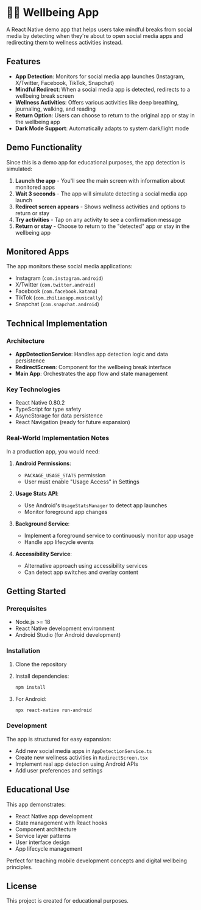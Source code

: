 # 🧘‍♀️ Wellbeing App

A React Native demo app that helps users take mindful breaks from social media by detecting when they're about to open social media apps and redirecting them to wellness activities instead.

## Features

- **App Detection**: Monitors for social media app launches (Instagram, X/Twitter, Facebook, TikTok, Snapchat)
- **Mindful Redirect**: When a social media app is detected, redirects to a wellbeing break screen
- **Wellness Activities**: Offers various activities like deep breathing, journaling, walking, and reading
- **Return Option**: Users can choose to return to the original app or stay in the wellbeing app
- **Dark Mode Support**: Automatically adapts to system dark/light mode

## Demo Functionality

Since this is a demo app for educational purposes, the app detection is simulated:

1. **Launch the app** - You'll see the main screen with information about monitored apps
2. **Wait 3 seconds** - The app will simulate detecting a social media app launch
3. **Redirect screen appears** - Shows wellness activities and options to return or stay
4. **Try activities** - Tap on any activity to see a confirmation message
5. **Return or stay** - Choose to return to the "detected" app or stay in the wellbeing app

## Monitored Apps

The app monitors these social media applications:
- Instagram (`com.instagram.android`)
- X/Twitter (`com.twitter.android`)
- Facebook (`com.facebook.katana`)
- TikTok (`com.zhiliaoapp.musically`)
- Snapchat (`com.snapchat.android`)

## Technical Implementation

### Architecture
- **AppDetectionService**: Handles app detection logic and data persistence
- **RedirectScreen**: Component for the wellbeing break interface
- **Main App**: Orchestrates the app flow and state management

### Key Technologies
- React Native 0.80.2
- TypeScript for type safety
- AsyncStorage for data persistence
- React Navigation (ready for future expansion)

### Real-World Implementation Notes

In a production app, you would need:

1. **Android Permissions**: 
   - `PACKAGE_USAGE_STATS` permission
   - User must enable "Usage Access" in Settings

2. **Usage Stats API**: 
   - Use Android's `UsageStatsManager` to detect app launches
   - Monitor foreground app changes

3. **Background Service**: 
   - Implement a foreground service to continuously monitor app usage
   - Handle app lifecycle events

4. **Accessibility Service**: 
   - Alternative approach using accessibility services
   - Can detect app switches and overlay content

## Getting Started

### Prerequisites
- Node.js >= 18
- React Native development environment
- Android Studio (for Android development)

### Installation

1. Clone the repository
2. Install dependencies:
   ```bash
   npm install
   ```

3. For Android:
   ```bash
   npx react-native run-android
   ```

### Development

The app is structured for easy expansion:

- Add new social media apps in `AppDetectionService.ts`
- Create new wellness activities in `RedirectScreen.tsx`
- Implement real app detection using Android APIs
- Add user preferences and settings

## Educational Use

This app demonstrates:
- React Native app development
- State management with React hooks
- Component architecture
- Service layer patterns
- User interface design
- App lifecycle management

Perfect for teaching mobile development concepts and digital wellbeing principles.

## License

This project is created for educational purposes.
